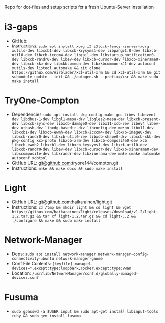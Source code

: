 Repo for dot-files and setup scripts for a fresh Ubuntu-Server installation


# i3-gaps
  * GitHub: 
  * Instructions: `sudo apt install xorg i3 i3lock-fancy xserver-xorg xutils-dev libxcb1-dev libxcb-keysyms1-dev libpango1.0-dev libxcb-util0-dev libxcb-icccm4-dev libyajl-dev libstartup-notification0-dev libxcb-randr0-dev libev-dev libxcb-cursor-dev libxcb-xinerama0-dev libxcb-xkb-dev libxkbcommon-dev libxkbcommon-x11-dev autoconf xutils-dev libtool automake && git clone https://github.com/Airblader/xcb-util-xrm && cd xcb-util-xrm && git submodule update --init && ./autogen.sh --prefix=/usr && make sudo make install`

# TryOne-Compton
  * Dependencies
    `sudo apt install pkg-config make gcc libev-libevent-dev libdbus-1-dev libgl1-mesa-dev libgles2-mesa-dev libxcb-present-dev libxcb-sync-dev libxcb-damage0-dev libx11-xcb-dev libev4 libev-dev uthash-dev libxdg-basedir-dev libconfig-dev meson libx11-dev libxcb1-dev libxcb-ewmh-dev libxcb-icccm4-dev libxcb-image0-dev libxcb-randr0-dev libxcb-util0-dev libxcb-shape0-dev libxcb-xkb-dev pkg-config xcb-proto libxcb-xrm-dev libxcb-composite0-dev xcb libxcb-ewmh2 libxcb1-dev libxcb-keysyms1-dev libxcb-util0-dev libxcb-randr0-dev libev-dev libxcb-cursor-dev libxcb-xinerama0-dev libxcomposite-dev libxrandr-dev libxinerama-dev make cmake automake autoconf xdotool`
  * GitHub URL: git@github.com:tryone144/compton.git
  * Instructions: `make && make docs && sudo make install`

# Light
  * GitHub URL: git@github.com:haikarainen/light.git
  * Instructions:
  `cd /tmp && mkdir light && cd light && wget https://github.com/haikarainen/light/releases/download/v1.2/light-1.2.tar.gz && tar xf light-1.2.tar.gz && cd light-1.2 && ./configure && make && sudo make install`

# Network-Manager
  * Deps: `sudo apt install network-manager network-manager-config-connectivity-ubuntu network-manager-gnome`
  * Conf File Contents:
`
[keyfile]
managed-devices=*,except:type:loopbark,docker,except:type:wwan
`
  * Location: `/usr/lib/NetworkManager/conf.d/globally-managed-devices.conf`

# Fusuma
  * `sudo gpasswd -a $USER input && sudo apt-get install libinput-tools ruby && sudo gem install fusuma`